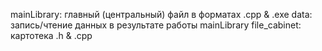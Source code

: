 mainLibrary: главный (центральный) файл в форматах .cpp & .exe
data: запись/чтение данных в результате работы mainLibrary
file_cabinet: картотека .h & .cpp
